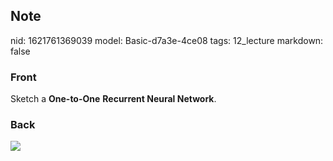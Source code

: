 ## Note
nid: 1621761369039
model: Basic-d7a3e-4ce08
tags: 12_lecture
markdown: false

### Front
Sketch a <b>One-to-One</b> <b>Recurrent Neural Network</b>.

### Back
<img src="paste-9f88a9d77c532b816eb9376273bea0559759ac89.jpg">
